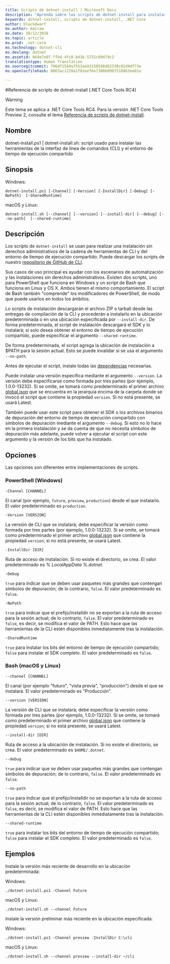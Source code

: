 ```yaml
---
title: Scripts de dotnet-install | Microsoft Docs
description: "Aprenda sobre los scripts de dotnet-install para instalar las herramientas de la CLI de .NET Core y el entorno de tiempo de ejecución compartido."
keywords: dotnet-install, scripts de dotnet-install, .NET Core
author: blackdwarf
ms.author: mairaw
ms.date: 10/12/2016
ms.topic: article
ms.prod: .net-core
ms.technology: dotnet-cli
ms.devlang: dotnet
ms.assetid: b64e7e6f-ffb4-4fc8-b43b-5731c89479c2
translationtype: Human Translation
ms.sourcegitcommit: 796df1549a7553aa93158598d62338c02d4df73e
ms.openlocfilehash: 0063ac1220a1f01eef6e7300b0907518863ee01e

---
```


#<a name="dotnet-install-scripts-reference-net-core-tools-rc4"></a>Referencia de scripts de dotnet-install (.NET Core Tools RC4)

> [!WARNING]
> Este tema se aplica a .NET Core Tools RC4. Para la versión .NET Core Tools Preview 2, consulte el tema [Referencia de scripts de dotnet-install](../../tools/dotnet-install-script.md).

## <a name="name"></a>Nombre
dotnet-install.ps1 | dotnet-install.sh: script usado para instalar las herramientas de la interfaz de línea de comandos (CLI) y el entorno de tiempo de ejecución compartido

## <a name="synopsis"></a>Sinopsis
Windows:

`dotnet-install.ps1 [-Channel] [-Version]
    [-InstallDir] [-Debug] [-NoPath] 
    [-SharedRuntime]`

macOS y Linux:

`dotnet-install.sh [--channel] [--version]
    [--install-dir] [--debug] [--no-path] 
    [--shared-runtime]`

## <a name="description"></a>Descripción
Los scripts de `dotnet-install` se usan para realizar una instalación sin derechos administrativos de la cadena de herramientas de CLI y del entorno de tiempo de ejecución compartido. Puede descargar los scripts de nuestro [repositorio de GitHub de CLI](https://github.com/dotnet/cli/tree/rel/1.0.0-preview2/scripts/obtain). 

Sus casos de uso principal es ayudar con los escenarios de automatización y las instalaciones sin derechos administrativos. Existen dos scripts, uno para PowerShell que funciona en Windows y un script de Bash que funciona en Linux y OS X. Ambos tienen el mismo comportamiento. El script de Bash también "comprende" los modificadores de PowerShell, de modo que puede usarlos en todos los ámbitos. 

Lo scripts de instalación descargarán el archivo ZIP o tarball desde las entregas de compilación de la CLI y procederán a instalarlo en la ubicación predeterminada o en una ubicación especificada por `--install-dir`. De forma predeterminada, el script de instalación descargará el SDK y lo instalará; si solo desea obtener el entorno de tiempo de ejecución compartido, puede especificar el argumento `--shared-runtime`. 

De forma predeterminada, el script agrega la ubicación de instalación a $PATH para la sesión actual. Esto se puede invalidar si se usa el argumento `--no-path`. 

Antes de ejecutar el script, instale todas las [dependencias](https://github.com/dotnet/core/blob/master/Documentation/prereqs.md) necesarias.

Puede instalar una versión específica mediante el argumento `--version`. La versión debe especificarse como formada por tres partes (por ejemplo, 1.0.0-13232). Si se omite, se tomará como predeterminado el primer archivo [global.json](global-json.md) que se encuentra en la jerarquía encima de la carpeta donde se invocó el script que contiene la propiedad `version`. Si no está presente, se usará Latest.

También puede usar este script para obtener el SDK o los archivos binarios de depuración del entorno de tiempo de ejecución compartido con símbolos de depuración mediante el argumento `--debug`. Si esto no lo hace en la primera instalación y se da cuenta de que no necesita símbolos de depuración más adelante, puede volver a ejecutar el script con este argumento y la versión de los bits que ha instalado. 

## <a name="options"></a>Opciones
Las opciones son diferentes entre implementaciones de scripts. 

### <a name="powershell-windows"></a>PowerShell (Windows)
`-Channel [CHANNEL]`

El canal (por ejemplo, `future`, `preview`, `production`) desde el que instalarlo. El valor predeterminado es `production`.

`-Version [VERSION]`

La versión de CLI que se instalará; debe especificar la versión como formada por tres partes (por ejemplo, 1.0.0-13232). Si se omite, se tomará como predeterminado el primer archivo [global.json](global-json.md) que contiene la propiedad `version`; si no está presente, se usará Latest.     

`-InstallDir [DIR]`

Ruta de acceso de instalación. Si no existe el directorio, se crea. El valor predeterminado es *% LocalAppData %\.dotnet*.

`-Debug`

`true` para indicar que se deben usar paquetes más grandes que contengan símbolos de depuración; de lo contrario, `false`. El valor predeterminado es `false`.

`-NoPath`

`true` para indicar que el prefijo/installdir no se exportan a la ruta de acceso para la sesión actual; de lo contrario, `false`. El valor predeterminado es `false`, es decir, se modifica el valor de PATH. Esto hace que las herramientas de la CLI estén disponibles inmediatamente tras la instalación. 

`-SharedRuntime`

`true` para instalar los bits del entorno de tiempo de ejecución compartido; `false` para instalar el SDK completo. El valor predeterminado es `false`.

### <a name="bash-macoslinux"></a>Bash (macOS y Linux)
`--channel [CHANNEL]`

El canal (por ejemplo "futuro", "vista previa", "producción") desde el que se instalará. El valor predeterminado es "Producción".

`--version [VERSION]`

La versión de CLI que se instalará; debe especificar la versión como formada por tres partes (por ejemplo, 1.0.0-13232). Si se omite, se tomará como predeterminado el primer archivo [global.json](global-json.md) que contiene la propiedad `version`; si no está presente, se usará Latest.     

`--install-dir [DIR]`

Ruta de acceso a la ubicación de instalación. Si no existe el directorio, se crea. El valor predeterminado es `$HOME/.dotnet`.

`--debug`

`true` para indicar que se deben usar paquetes más grandes que contengan símbolos de depuración; de lo contrario, `false`. El valor predeterminado es `false`.

`--no-path`

`true` para indicar que el prefijo/installdir no se exportan a la ruta de acceso para la sesión actual; de lo contrario, `false`. El valor predeterminado es `false`, es decir, se modifica el valor de PATH. Esto hace que las herramientas de la CLI estén disponibles inmediatamente tras la instalación.  

`--shared-runtime`

`true` para instalar los bits del entorno de tiempo de ejecución compartido; `false` para instalar el SDK completo. El valor predeterminado es `false`.

## <a name="examples"></a>Ejemplos

Instale la versión más reciente de desarrollo en la ubicación predeterminada:

Windows:

`./dotnet-install.ps1 -Channel Future`

macOS y Linux:

`./dotnet-install.sh --channel Future`

Instale la versión preliminar más reciente en la ubicación especificada:

Windows:

`./dotnet-install.ps1 -Channel preview -InstallDir C:\cli`

macOS y Linux:

`./dotnet-install.sh --channel preview --install-dir ~/cli`



<!--HONumber=Feb17_HO2-->


